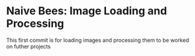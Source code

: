 # Naive Bees: Image Loading and Processing
This first commit is for loading images and processing them to be worked on futher projects

